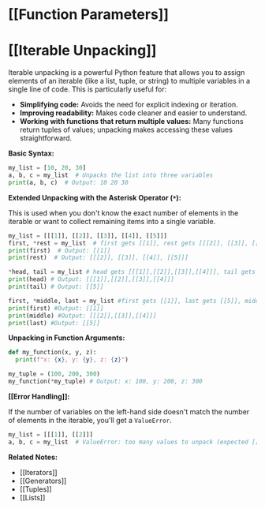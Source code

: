# [[Function Parameters]]
# [[Iterable Unpacking]] 
Iterable unpacking is a powerful Python feature that allows you to assign elements of an iterable (like a list, tuple, or string) to multiple variables in a single line of code.  This is particularly useful for:

* **Simplifying code:**  Avoids the need for explicit indexing or iteration.
* **Improving readability:** Makes code cleaner and easier to understand.
* **Working with functions that return multiple values:**  Many functions return tuples of values; unpacking makes accessing these values straightforward.


**Basic Syntax:**

```python
my_list = [10, 20, 30]
a, b, c = my_list  # Unpacks the list into three variables
print(a, b, c)  # Output: 10 20 30
```

**Extended Unpacking with the Asterisk Operator (`*`):**

This is used when you don't know the exact number of elements in the iterable or want to collect remaining items into a single variable.

```python
my_list = [[[1]], [[2]], [[3]], [[4]], [[5]]]
first, *rest = my_list  # first gets [[1]], rest gets [[[2]], [[3]], [[4]], [[5]]]
print(first)  # Output: [[1]]
print(rest)  # Output: [[[2]], [[3]], [[4]], [[5]]]

*head, tail = my_list # head gets [[[1]],[[2]],[[3]],[[4]]], tail gets [[5]]
print(head) # Output: [[[1]],[[2]],[[3]],[[4]]]
print(tail) # Output: [[5]]

first, *middle, last = my_list #first gets [[1]], last gets [[5]], middle gets [[[2]],[[3]],[[4]]]
print(first) #Output: [[1]]
print(middle) #Output: [[[2]],[[3]],[[4]]]
print(last) #Output: [[5]]

```


**Unpacking in Function Arguments:**

```python
def my_function(x, y, z):
  print(f"x: {x}, y: {y}, z: {z}")

my_tuple = (100, 200, 300)
my_function(*my_tuple) # Output: x: 100, y: 200, z: 300
```

**[[Error Handling]]:**

If the number of variables on the left-hand side doesn't match the number of elements in the iterable, you'll get a `ValueError`.

```python
my_list = [[[1]], [[2]]]
a, b, c = my_list  # ValueError: too many values to unpack (expected [[3]])
```


**Related Notes:**

* [[Iterators]]
* [[Generators]]
* [[Tuples]]
* [[Lists]]



